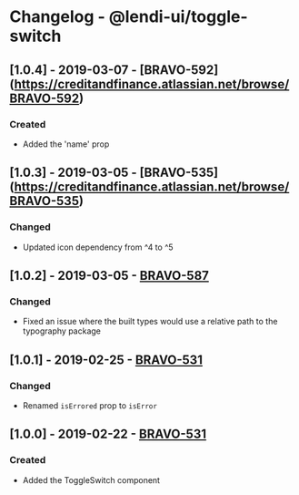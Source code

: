 # Changelog - @lendi-ui/toggle-switch

## [1.0.4] - 2019-03-07 - [BRAVO-592] (https://creditandfinance.atlassian.net/browse/BRAVO-592)
 
### Created
- Added the 'name' prop

## [1.0.3] - 2019-03-05 - [BRAVO-535] (https://creditandfinance.atlassian.net/browse/BRAVO-535)
 
### Changed
- Updated icon dependency from ^4 to ^5

## [1.0.2] - 2019-03-05 - [BRAVO-587](https://creditandfinance.atlassian.net/browse/BRAVO-587)

### Changed
- Fixed an issue where the built types would use a relative path to the typography package

## [1.0.1] - 2019-02-25 - [BRAVO-531](https://creditandfinance.atlassian.net/browse/BRAVO-531)

### Changed
- Renamed `isErrored` prop to `isError`

## [1.0.0] - 2019-02-22 - [BRAVO-531](https://creditandfinance.atlassian.net/browse/BRAVO-531)

### Created
- Added the ToggleSwitch component
